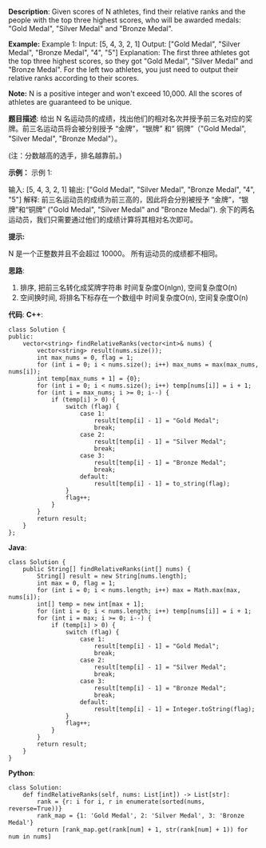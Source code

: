 __Description__:
Given scores of N athletes, find their relative ranks and the people with the top three highest scores, who will be awarded medals: "Gold Medal", "Silver Medal" and "Bronze Medal".

__Example:__
Example 1:
Input: [5, 4, 3, 2, 1]
Output: ["Gold Medal", "Silver Medal", "Bronze Medal", "4", "5"]
Explanation: The first three athletes got the top three highest scores, so they got "Gold Medal", "Silver Medal" and "Bronze Medal".
For the left two athletes, you just need to output their relative ranks according to their scores.

__Note:__
N is a positive integer and won't exceed 10,000.
All the scores of athletes are guaranteed to be unique.

__题目描述__:
给出 N 名运动员的成绩，找出他们的相对名次并授予前三名对应的奖牌。前三名运动员将会被分别授予 “金牌”，“银牌” 和“ 铜牌”（"Gold Medal", "Silver Medal", "Bronze Medal"）。

(注：分数越高的选手，排名越靠前。)

__示例：__
示例 1:

输入: [5, 4, 3, 2, 1]
输出: ["Gold Medal", "Silver Medal", "Bronze Medal", "4", "5"]
解释: 前三名运动员的成绩为前三高的，因此将会分别被授予 “金牌”，“银牌”和“铜牌” ("Gold Medal", "Silver Medal" and "Bronze Medal").
余下的两名运动员，我们只需要通过他们的成绩计算将其相对名次即可。

__提示:__

N 是一个正整数并且不会超过 10000。
所有运动员的成绩都不相同。

__思路__:
1. 排序, 把前三名转化成奖牌字符串
时间复杂度O(nlgn), 空间复杂度O(n)
2. 空间换时间, 将排名下标存在一个数组中
时间复杂度O(n), 空间复杂度O(n)

__代码__:
__C++__:
```
class Solution {
public:
    vector<string> findRelativeRanks(vector<int>& nums) {
        vector<string> result(nums.size());
        int max_nums = 0, flag = 1;
        for (int i = 0; i < nums.size(); i++) max_nums = max(max_nums, nums[i]);
        int temp[max_nums + 1] = {0};
        for (int i = 0; i < nums.size(); i++) temp[nums[i]] = i + 1;
        for (int i = max_nums; i >= 0; i--) {
            if (temp[i] > 0) {
                switch (flag) {
                    case 1:
                        result[temp[i] - 1] = "Gold Medal";
                        break;
                    case 2:
                        result[temp[i] - 1] = "Silver Medal";
                        break;
                    case 3:
                        result[temp[i] - 1] = "Bronze Medal";
                        break;
                    default:
                        result[temp[i] - 1] = to_string(flag);
                }
                flag++;
            }
        }
        return result;
    }
};
```

__Java__:
```
class Solution {
    public String[] findRelativeRanks(int[] nums) {
        String[] result = new String[nums.length];
        int max = 0, flag = 1;
        for (int i = 0; i < nums.length; i++) max = Math.max(max, nums[i]);
        int[] temp = new int[max + 1];
        for (int i = 0; i < nums.length; i++) temp[nums[i]] = i + 1;
        for (int i = max; i >= 0; i--) {
            if (temp[i] > 0) {
                switch (flag) {
                    case 1:
                        result[temp[i] - 1] = "Gold Medal";
                        break;
                    case 2:
                        result[temp[i] - 1] = "Silver Medal";
                        break;
                    case 3:
                        result[temp[i] - 1] = "Bronze Medal";
                        break;
                    default:
                        result[temp[i] - 1] = Integer.toString(flag);
                }
                flag++;
            }
        }
        return result;
    }
}
```

__Python__:
```
class Solution:
    def findRelativeRanks(self, nums: List[int]) -> List[str]:
        rank = {r: i for i, r in enumerate(sorted(nums, reverse=True))}
        rank_map = {1: 'Gold Medal', 2: 'Silver Medal', 3: 'Bronze Medal'}
        return [rank_map.get(rank[num] + 1, str(rank[num] + 1)) for num in nums]
```
